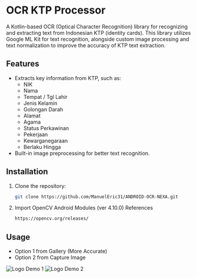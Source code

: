 # OCR KTP Processor

A Kotlin-based OCR (Optical Character Recognition) library for recognizing and extracting text from Indonesian KTP (identity cards). This library utilizes Google ML Kit for text recognition, alongside custom image processing and text normalization to improve the accuracy of KTP text extraction.

## Features

- Extracts key information from KTP, such as:
  - NIK
  - Nama
  - Tempat / Tgl Lahir
  - Jenis Kelamin
  - Golongan Darah
  - Alamat
  - Agama
  - Status Perkawinan
  - Pekerjaan
  - Kewarganegaraan
  - Berlaku Hingga
- Built-in image preprocessing for better text recognition.

## Installation

1. Clone the repository:
   ```bash
   git clone https://github.com/ManuelEric31/ANDROID-OCR-NEXA.git

2. Import OpenCV Android Modules (ver 4.10.0)
   References
   ```bash
   https://opencv.org/releases/

## Usage
- Option 1 from Gallery (More Accurate)
- Option 2 from Capture Image

![Logo Demo 1](app/src/main/res/drawable/designpage1.png)
![Logo Demo 2](app/src/main/res/drawable/designpage2.png)

